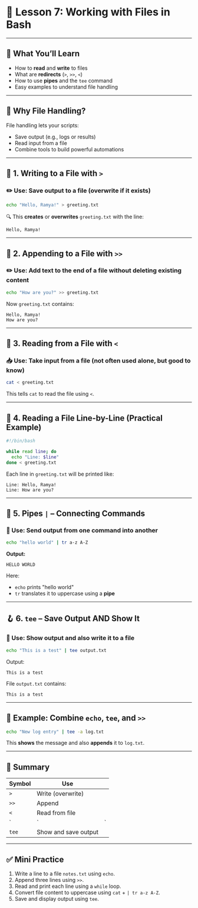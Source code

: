 # 📄 Lesson 7: Working with Files in Bash

---

## 🎯 What You’ll Learn

* How to **read** and **write** to files
* What are **redirects** (`>`, `>>`, `<`)
* How to use **pipes** and the `tee` command
* Easy examples to understand file handling

---

## 📘 Why File Handling?

File handling lets your scripts:

* Save output (e.g., logs or results)
* Read input from a file
* Combine tools to build powerful automations

---

## 📂 1. Writing to a File with `>`

### ✏️ Use: Save output to a file (overwrite if it exists)

```bash
echo "Hello, Ramya!" > greeting.txt
```

🔍 This **creates** or **overwrites** `greeting.txt` with the line:

```
Hello, Ramya!
```

---

## 📑 2. Appending to a File with `>>`

### ✏️ Use: Add text to the end of a file without deleting existing content

```bash
echo "How are you?" >> greeting.txt
```

Now `greeting.txt` contains:

```
Hello, Ramya!
How are you?
```

---

## 📖 3. Reading from a File with `<`

### 📥 Use: Take input from a file (not often used alone, but good to know)

```bash
cat < greeting.txt
```

This tells `cat` to read the file using `<`.

---

## 📃 4. Reading a File Line-by-Line (Practical Example)

```bash
#!/bin/bash

while read line; do
  echo "Line: $line"
done < greeting.txt
```

Each line in `greeting.txt` will be printed like:

```
Line: Hello, Ramya!
Line: How are you?
```

---

## 🔗 5. Pipes `|` – Connecting Commands

### 🔧 Use: Send output from one command into another

```bash
echo "hello world" | tr a-z A-Z
```

**Output:**

```
HELLO WORLD
```

Here:

* `echo` prints "hello world"
* `tr` translates it to uppercase using a **pipe**

---

## 🪝 6. `tee` – Save Output **AND** Show It

### 🧰 Use: Show output and also write it to a file

```bash
echo "This is a test" | tee output.txt
```

Output:

```
This is a test
```

File `output.txt` contains:

```
This is a test
```

---

## 🧪 Example: Combine `echo`, `tee`, and `>>`

```bash
echo "New log entry" | tee -a log.txt
```

This **shows** the message and also **appends** it to `log.txt`.

---

## 🧠 Summary

| Symbol | Use                  |                                 |
| ------ | -------------------- | ------------------------------  |
| `>`    | Write (overwrite)    |                                 |
| `>>`   | Append               |                                 |
| `<`    | Read from file       |                                 |
| ` | `  | ` | `                | Pipe output to another command  |
| `tee`  | Show and save output |                                 |

---

## ✅ Mini Practice

1. Write a line to a file `notes.txt` using `echo`.
2. Append three lines using `>>`.
3. Read and print each line using a `while` loop.
4. Convert file content to uppercase using `cat` + `| tr a-z A-Z`.
5. Save and display output using `tee`.

